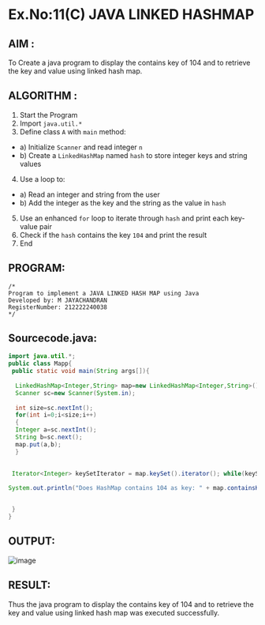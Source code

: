 # Ex.No:11(C)             JAVA LINKED HASHMAP
 ## AIM :

To Create a java program to display the contains key of 104 and to retrieve the key and value using linked hash map.

## ALGORITHM :

1.	Start the Program
2.	Import `java.util.*`
3.	Define class `A` with `main` method:
-	a) Initialize `Scanner` and read integer `n`
-	b) Create a `LinkedHashMap` named `hash` to store integer keys and string values
4.	Use a loop to:
-	a) Read an integer and string from the user
-	b) Add the integer as the key and the string as the value in `hash`
5.	Use an enhanced `for` loop to iterate through `hash` and print each key-value pair
6.	Check if the `hash` contains the key `104` and print the result
7.	End


## PROGRAM:
 ```
/*
Program to implement a JAVA LINKED HASH MAP using Java
Developed by: M JAYACHANDRAN
RegisterNumber: 212222240038
*/
```

## Sourcecode.java:

```JAVA
import java.util.*;  
public class Mapp{  
 public static void main(String args[]){ 
     
  LinkedHashMap<Integer,String> map=new LinkedHashMap<Integer,String>(); 
  Scanner sc=new Scanner(System.in);
  
  int size=sc.nextInt();
  for(int i=0;i<size;i++)
  {
  Integer a=sc.nextInt();
  String b=sc.next();
  map.put(a,b);  
  } 
 
  
 Iterator<Integer> keySetIterator = map.keySet().iterator(); while(keySetIterator.hasNext()){ Integer key = keySetIterator.next(); System.out.println("key: " + key + " value: " + map.get(key)); }

System.out.println("Does HashMap contains 104 as key: " + map.containsKey(104));


 }  
}
```


## OUTPUT:

![image](https://github.com/user-attachments/assets/28d2a944-73d7-4073-8d62-360ceda31f95)


## RESULT:
Thus the  java program to display the contains key of 104 and to retrieve the key and value using linked hash map was executed successfully.







